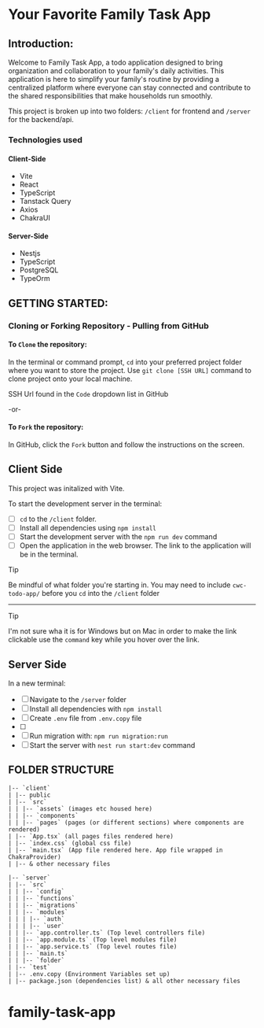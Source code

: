 # Your Favorite Family Task App

## Introduction:

Welcome to Family Task App, a todo application designed to bring organization and collaboration to your family's daily activities. This application is here to simplify your family's routine by providing a centralized platform where everyone can stay connected and contribute to the shared responsibilities that make households run smoothly.

This project is broken up into two folders: `/client` for frontend and `/server` for the backend/api.

### Technologies used

#### Client-Side

- Vite
- React
- TypeScript
- Tanstack Query
- Axios
- ChakraUI

#### Server-Side

- Nestjs
- TypeScript
- PostgreSQL
- TypeOrm

## GETTING STARTED:

### Cloning or Forking Repository - Pulling from GitHub

#### To `Clone` the repository:

In the terminal or command prompt, `cd` into your preferred project folder where you want to store the project. Use `git clone [SSH URL]` command to clone project onto your local machine.

SSH Url found in the `Code` dropdown list in GitHub

-or-

#### To `Fork` the repository:

In GitHub, click the `Fork` button and follow the instructions on the screen.

## Client Side

This project was initalized with Vite.

To start the development server in the terminal:

- [ ] `cd` to the `/client` folder.
- [ ] Install all dependencies using `npm install`
- [ ] Start the development server with the `npm run dev` command
- [ ] Open the application in the web browser. The link to the application will be in the terminal.

> [!TIP]
> Be mindful of what folder you're starting in. You may need to include `cwc-todo-app/` before you `cd` into the `/client` folder

---

> [!TIP]
> I'm not sure wha it is for Windows but on Mac in order to make the link clickable use the `command` key while you hover over the link.

## Server Side

In a new terminal:

- [ ] Navigate to the `/server` folder
- [ ] Install all dependencies with `npm install`
- [ ] Create `.env` file from `.env.copy` file
- [ ]
- [ ] Run migration with: `npm run migration:run`
- [ ] Start the server with `nest run start:dev` command

## FOLDER STRUCTURE

```
|-- `client`
| |-- public
| |-- `src`
| | |-- `assets` (images etc housed here)
| | |-- `components`
| | |-- `pages` (pages (or different sections) where components are rendered)
| |-- `App.tsx` (all pages files rendered here)
| |-- `index.css` (global css file)
| |-- `main.tsx` (App file rendered here. App file wrapped in ChakraProvider)
| |-- & other necessary files

|-- `server`
| |-- `src`
| | |-- `config`
| | |-- `functions`
| | |-- `migrations`
| | |-- `modules`
| | | |-- `auth`
| | | |-- `user`
| | |-- `app.controller.ts` (Top level controllers file)
| | |-- `app.module.ts` (Top level modules file)
| | |-- `app.service.ts` (Top level routes file)
| | |-- `main.ts`
| | |-- `folder`
| |-- `test`
| |-- .env.copy (Environment Variables set up)
| |-- package.json (dependencies list) & all other necessary files
```

# family-task-app
